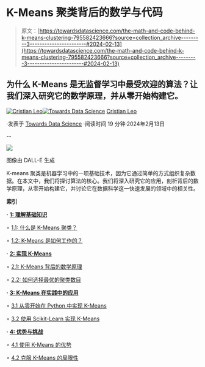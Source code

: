 # K-Means 聚类背后的数学与代码

> 原文：[https://towardsdatascience.com/the-math-and-code-behind-k-means-clustering-795582423666?source=collection_archive---------3-----------------------#2024-02-13](https://towardsdatascience.com/the-math-and-code-behind-k-means-clustering-795582423666?source=collection_archive---------3-----------------------#2024-02-13)

## 为什么 K-Means 是无监督学习中最受欢迎的算法？让我们深入研究它的数学原理，并从零开始构建它。

[](https://medium.com/@cristianleo120?source=post_page---byline--795582423666--------------------------------)[![Cristian Leo](../Images/99074292e7dfda50cf50a790b8deda79.png)](https://medium.com/@cristianleo120?source=post_page---byline--795582423666--------------------------------)[](https://towardsdatascience.com/?source=post_page---byline--795582423666--------------------------------)[![Towards Data Science](../Images/a6ff2676ffcc0c7aad8aaf1d79379785.png)](https://towardsdatascience.com/?source=post_page---byline--795582423666--------------------------------) [Cristian Leo](https://medium.com/@cristianleo120?source=post_page---byline--795582423666--------------------------------)

·发表于 [Towards Data Science](https://towardsdatascience.com/?source=post_page---byline--795582423666--------------------------------) ·阅读时间 19 分钟·2024年2月13日

--

![](../Images/ece4da8af67137663cc11fb8bd0083ac.png)

图像由 DALL-E 生成

K-means 聚类是机器学习中的一项基础技术，因为它通过简单的方式组织复杂数据。在本文中，我们将探讨算法的核心。我们将深入研究它的应用，剖析背后的数学原理，从零开始构建它，并讨论它在数据科学这一快速发展的领域中的相关性。

**索引**

**·** [**1: 理解基础知识**](#f655)

∘ [1.1: 什么是 K-Means 聚类？](#81af)

∘ [1.2: K-Means 是如何工作的？](#1adb)

**·** [**2: 实现 K-Means**](#5a8e)

∘ [2.1: K-Means 背后的数学原理](#4fbe)

∘ [2.2: 如何选择最优的聚类数目](#cdd6)

**·** [**3: K-Means 在实践中的应用**](#11b2)

∘ [3.1 从零开始在 Python 中实现 K-Means](#7dd0)

∘ [3.2 使用 Scikit-Learn 实现 K-Means](#7c94)

**·** [**4: 优势与挑战**](#53ed)

∘ [4.1 使用 K-Means 的优势](#163c)

∘ [4.2 克服 K-Means 的局限性](#4ae7)
